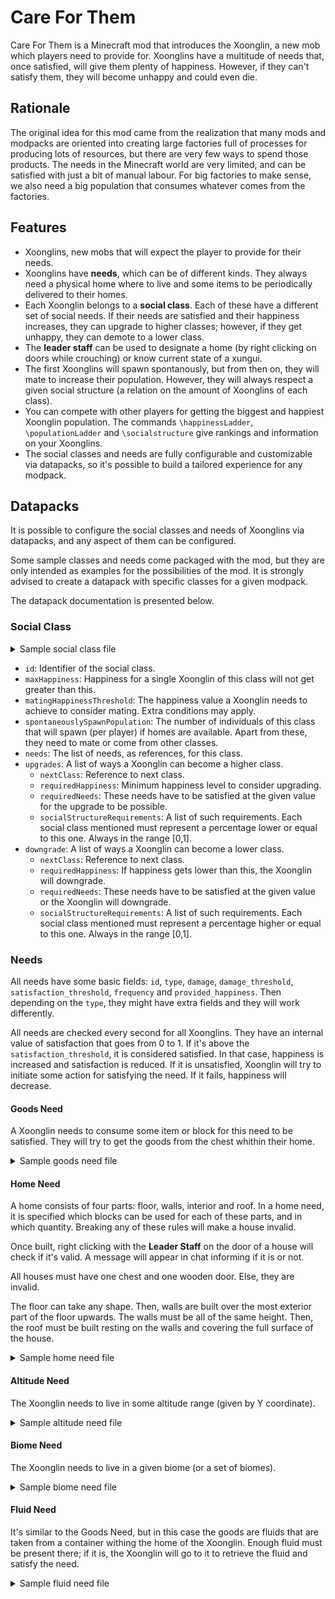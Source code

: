 # Care For Them
Care For Them is a Minecraft mod that introduces the Xoonglin, a new mob which players
need to provide for. Xoonglins have a multitude of needs that, once satisfied, will
give them plenty of happiness. However, if they can't satisfy them, they will become
unhappy and could even die.

## Rationale

The original idea for this mod came from the realization that many mods and modpacks
are oriented into creating large factories full of processes for producing lots of
resources, but there are very few ways to spend those products. The needs in the
Minecraft world are very limited, and can be satisfied with just a bit of manual
labour. For big factories to make sense, we also need a big population that consumes
whatever comes from the factories.

## Features

- Xoonglins, new mobs that will expect the player to provide for their needs.
- Xoonglins have **needs**, which can be of different kinds. They always need a physical
home where to live and some items to be periodically delivered to their homes.
- Each Xoonglin belongs to a **social class**. Each of these have a different set of social
needs. If their needs are satisfied and their happiness increases, they can upgrade to
higher classes; however, if they get unhappy, they can demote to a lower class.
- The **leader staff** can be used to designate a home (by right clicking on doors while
crouching) or know current state of a xungui.
- The first Xoonglins will spawn spontanously, but from then on, they will mate to increase
their population. However, they will always respect a given social structure (a relation
on the amount of Xoonglins of each class).
- You can compete with other players for getting the biggest and happiest Xoonglin
population. The commands `\happinessLadder`, `\populationLadder` and `\socialstructure` give
rankings and information on your Xoonglins.
- The social classes and needs are fully configurable and customizable via datapacks,
so it's possible to build a tailored experience for any modpack.

## Datapacks

It is possible to configure the social classes and needs of Xoonglins via datapacks, and
any aspect of them can be configured.

Some sample classes and needs come packaged with the mod, but they are only intended
as examples for the possibilities of the mod. It is strongly advised to create a
datapack with specific classes for a given modpack.

The datapack documentation is presented below.

### Social Class

<details>
    <summary>Sample social class file</summary>

```json
{
  "id": "cft:patrician",
  "maxHappiness": 4000.0,
  "matingHappinessThreshold": 800.0,
  "spontaneouslySpawnPopulation": 0,
  "needs": [
    "cft:gold_nugget_need",
    "cft:book_need",
    "cft:pork_need",
    "cft:patrician_home"
  ],
  "upgrades": [
    {
      "nextClass": "cft:noble",
      "requiredHappiness": 1000,
      "requiredNeeds": [
        {
          "need": "cft:gold_nugget_need",
          "satisfactionThreshold": 0.85
        }
      ],
      "socialStructureRequirements": [
        {
          "socialClass": "cft:patrician",
          "percentage": 0.06
        }
      ]
    }
  ],
  "downgrades": [
    {
      "nextClass": "cft:citizen",
      "requiredHappiness": 60,
      "requiredNeeds": [
        {
          "need": "cft:gold_nugget_need",
          "satisfactionThreshold": 0.40
        }
      ],
      "socialStructureRequirements": []
    }
  ]
}
```

</details>

- `id`: Identifier of the social class.
- `maxHappiness`: Happiness for a single Xoonglin of this class will not get greater
  than this.
- `matingHappinessThreshold`: The happiness value a Xoonglin needs to achieve to consider
  mating. Extra conditions may apply.
- `spontaneouslySpawnPopulation`: The number of individuals of this class that will
  spawn (per player) if homes are available. Apart from these, they need to mate or come
  from other classes.
- `needs`: The list of needs, as references, for this class.
- `upgrades`: A list of ways a Xoonglin can become a higher class.
    - `nextClass`: Reference to next class.
    - `requiredHappiness`: Minimum happiness level to consider upgrading.
    - `requiredNeeds`: These needs have to be satisfied at the given value for the upgrade
      to be possible.
    - `socialStructureRequirements`: A list of such requirements. Each social class mentioned
      must represent a percentage lower or equal to this one. Always in the range [0,1].
- `downgrade`: A list of ways a Xoonglin can become a lower class.
    - `nextClass`: Reference to next class.
    - `requiredHappiness`: If happiness gets lower than this, the Xoonglin will downgrade.
    - `requiredNeeds`: These needs have to be satisfied at the given value or the Xoonglin will
      downgrade.
    - `socialStructureRequirements`: A list of such requirements. Each social class mentioned
      must represent a percentage higher or equal to this one. Always in the range [0,1].

### Needs

All needs have some basic fields: `id`, `type`, `damage`, `damage_threshold`, `satisfaction_threshold`,
`frequency` and `provided_happiness`. Then depending on the `type`, they might have extra
fields and they will work differently.

All needs are checked every second for all Xoonglins. They have an internal value of
satisfaction that goes from 0 to 1. If it's above the `satisfaction_threshold`, it is
considered satisfied. In that case, happiness is increased and satisfaction is reduced.
If it is unsatisfied, Xoonglin will try to initiate 
some action for satisfying the need. If it fails, happiness will decrease.

#### Goods Need

A Xoonglin needs to consume some item or block for this need to be satisfied. They will
try to get the goods from the chest whithin their home.

<details>
    <summary>Sample goods need file</summary>

```json
{
  "id": "cft:bread_need",
  "type": "cft:goods",
  "damage": 0.5,
  "damage_threshold": 0.5,
  "provided_happiness": 10,
  "satisfaction_threshold": 0.75,
  "item": {
    "item": "minecraft:bread"
  },
  "frequency": 0.5,
  "quantity": 2
}
```

- `id`: Identifier of this need.
- `type`: Must be `"cft:goods"` to indicate this is a goods need.
- `damage`: Amount of damage per second if the need is unsatisfied.
- `damage_threshold`: The Xoonglin will receive damage if satisfaction falls below this level.
- `provided_happiness`: Happiness provided per Minecraft day (20 real minutes) if the need
is satisfied.
- `satisfaction_threshold`: If satisfaction is above this level, the need is considered
_satisfied_.
- `item`: The needed item, in Ingredient format. It can be just a reference to some item or have more complex structure,
like checking NBT tags.
- `frequency`: In Minecraft days, how long it takes for the satisfaction of this need to
go from 1 to 0.
- `hidden`: An optional boolean indicating if this need should be hidden from interfaces. Its value is `false`
by default.
- `quantity`: How many items of the specified class are needed to satisfy the need.
</details>

#### Home Need

A home consists of four parts: floor, walls, interior and roof. In a home need, it is
specified which blocks can be used for each of these parts, and in which quantity.
Breaking any of these rules will make a house invalid.

Once built, right clicking with the **Leader Staff** on the door of a house will check if it's valid.
A message will appear in chat informing if it is or not.

All houses must have one chest and one wooden door. Else, they are invalid.

The floor can take any shape. Then, walls are built over the most exterior part of the
floor upwards. The walls must be all of the same height. Then, the roof must be built
resting on the walls and covering the full surface of the house.

<details>
    <summary>Sample home need file</summary>

```json
{
  "id": "cft:soldier_home",
  "type": "cft:home",
  "damage": 0.0,
  "damage_threshold": 0.0,
  "provided_happiness": 20,
  "satisfaction_threshold": 0.9,
  "frequency": 1.0,
  "floorBlocks": [
    {
      "tagBlock": "minecraft:planks",
      "minQuantity": 16,
      "maxQuantity": 500,
      "minPercentage": 0.0,
      "maxPercentage": 1.0
    }
  ],
  "wallBlocks": [
    {
      "block": "minecraft:iron_bars",
      "minQuantity": 0,
      "maxQuantity": 500,
      "minPercentage": 0.05,
      "maxPercentage": 0.20
    },
    {
      "block": "minecraft:stone_bricks",
      "minQuantity": 0,
      "maxQuantity": 500,
      "minPercentage": 0.0,
      "maxPercentage": 1.0
    }
  ],
  "interiorBlocks": [
    {
      "block": "minecraft:air",
      "minQuantity": 0,
      "maxQuantity": 500,
      "minPercentage": 0.0,
      "maxPercentage": 1.0
    }
  ],
  "roofBlocks": [
    {
      "block": "minecraft:stone_brick_slab",
      "minQuantity": 0,
      "maxQuantity": 500,
      "minPercentage": 0.0,
      "maxPercentage": 1.0
    }
  ]
}

```


For the common fields, look at the good need example. The rest is a specification of
the blocks a home can be built with:

- `floorBlocks`: A list of possible blocks for the floor. It works in the same way for
the rest of home parts (wall, interior and roof). It is a list of elements whose
fields are:
  - `block`: A reference to a block that can be used for this part of the house.
  - `tagBlock`: **Alternatively**, a tag can be provided so all blocks that belong to the 
  tag will be taken into consideration.
  - `minQuantity`: At least, this amount of blocks of this type must be present.
  - `minQuantity`: No more than this amount of blocks of this type must be present.
  - `minPercentage`: This part of the home must have at least this percentage of blocks
  of this type. Always in [0,1]
  - `maxPercentage`: This part of the home can't have more than this percentage of blocks
  of this type. Always in [0,1]

For the interior blocks, air should always be present.
</details>

#### Altitude Need

The Xoonglin needs to live in some altitude range (given by Y coordinate).

<details>
    <summary>Sample altitude need file</summary>

```json
{
  "id": "cft:high_altitude_need",
  "type": "cft:altitude",
  "damage": 0.4,
  "damage_threshold": 0.5,
  "provided_happiness": 5,
  "satisfaction_threshold": 0.75,
  "frequency": 0.1,
  "min_altitude": 100,
  "max_altitude": 300
}
```
Apart from the common fields, this need includes an altitude range:
- `min_altitude`: The minimum altitude the Xoonglin must be at any moment for the need to be satisfied.
- `max_altitude`: The altitude below which the Xoonglin must be at any moment for the need to be satisfied.
</details>

#### Biome Need

The Xoonglin needs to live in a given biome (or a set of biomes).

<details>
    <summary>Sample biome need file</summary>

```json
{
  "id": "cft:mountain_biomes_need",
  "type": "cft:biome",
  "damage": 0.4,
  "damage_threshold": 0.5,
  "provided_happiness": 5,
  "satisfaction_threshold": 0.75,
  "frequency": 0.1,
  "biomes": [
    "minecraft:windswept_hills",
    "minecraft:windswept_gravelly_hills",
    "minecraft:windswept_forest",
    "minecraft:windswept_savanna",
    "minecraft:meadow",
    "minecraft:cherry_grove",
    "minecraft:grove",
    "minecraft:snowy_slopes",
    "minecraft:frozen_peaks",
    "minecraft:jagged_peaks",
    "minecraft:stony_peaks"
  ]
}
```
Apart from the common fields, this need includes a list of biomes:
- `biomes`: A list of biomes. The Xoonglin must be in any of them for the need to be satisfied.
</details>

#### Fluid Need

It's similar to the Goods Need, but in this case the goods are fluids that are taken from a container withing the home
of the Xoonglin. Enough fluid must be present there; if it is, the Xoonglin will go to it to retrieve the fluid and
satisfy the need.

<details>
    <summary>Sample fluid need file</summary>

```json
{
  "id": "cft:water_need",
  "type": "cft:fluid",
  "damage": 0.5,
  "damage_threshold": 0.6,
  "provided_happiness": 2.0,
  "satisfaction_threshold": 0.8,
  "frequency": 1.0,
  "fluid_stack": {
    "FluidName": "minecraft:water",
    "Amount": 1000
  }
}
```
Apart from the common fields, this need includes a fluid stack object. Yes, it's in PascalCase because it uses Forge
parsing method for FluidStack.
- `fluid_stack`: A FluidStack object that contains the reference of the fluid and the amount in milibuckets. 
</details>